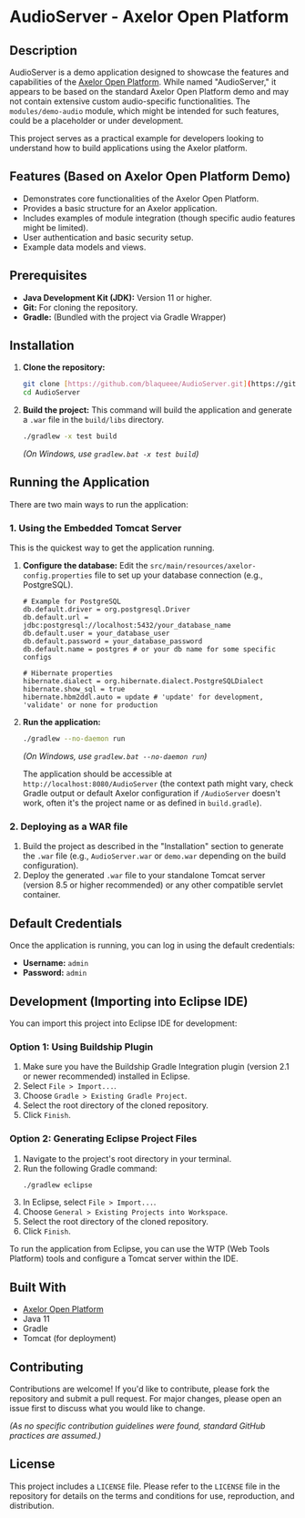 # AudioServer - Axelor Open Platform

## Description

AudioServer is a demo application designed to showcase the features and capabilities of the [Axelor Open Platform](https://axelor.com/open-platform/). While named "AudioServer," it appears to be based on the standard Axelor Open Platform demo and may not contain extensive custom audio-specific functionalities. The `modules/demo-audio` module, which might be intended for such features, could be a placeholder or under development.

This project serves as a practical example for developers looking to understand how to build applications using the Axelor platform.

## Features (Based on Axelor Open Platform Demo)

* Demonstrates core functionalities of the Axelor Open Platform.
* Provides a basic structure for an Axelor application.
* Includes examples of module integration (though specific audio features might be limited).
* User authentication and basic security setup.
* Example data models and views.

## Prerequisites

* **Java Development Kit (JDK):** Version 11 or higher.
* **Git:** For cloning the repository.
* **Gradle:** (Bundled with the project via Gradle Wrapper)

## Installation

1.  **Clone the repository:**
    ```bash
    git clone [https://github.com/blaqueee/AudioServer.git](https://github.com/blaqueee/AudioServer.git)
    cd AudioServer
    ```

2.  **Build the project:**
    This command will build the application and generate a `.war` file in the `build/libs` directory.
    ```bash
    ./gradlew -x test build
    ```
    *(On Windows, use `gradlew.bat -x test build`)*

## Running the Application

There are two main ways to run the application:

### 1. Using the Embedded Tomcat Server

This is the quickest way to get the application running.

1.  **Configure the database:**
    Edit the `src/main/resources/axelor-config.properties` file to set up your database connection (e.g., PostgreSQL).
    ```properties
    # Example for PostgreSQL
    db.default.driver = org.postgresql.Driver
    db.default.url = jdbc:postgresql://localhost:5432/your_database_name
    db.default.user = your_database_user
    db.default.password = your_database_password
    db.default.name = postgres # or your db name for some specific configs

    # Hibernate properties
    hibernate.dialect = org.hibernate.dialect.PostgreSQLDialect
    hibernate.show_sql = true
    hibernate.hbm2ddl.auto = update # 'update' for development, 'validate' or none for production
    ```

2.  **Run the application:**
    ```bash
    ./gradlew --no-daemon run
    ```
    *(On Windows, use `gradlew.bat --no-daemon run`)*

    The application should be accessible at `http://localhost:8080/AudioServer` (the context path might vary, check Gradle output or default Axelor configuration if `/AudioServer` doesn't work, often it's the project name or as defined in `build.gradle`).

### 2. Deploying as a WAR file

1.  Build the project as described in the "Installation" section to generate the `.war` file (e.g., `AudioServer.war` or `demo.war` depending on the build configuration).
2.  Deploy the generated `.war` file to your standalone Tomcat server (version 8.5 or higher recommended) or any other compatible servlet container.

## Default Credentials

Once the application is running, you can log in using the default credentials:

* **Username:** `admin`
* **Password:** `admin`

## Development (Importing into Eclipse IDE)

You can import this project into Eclipse IDE for development:

### Option 1: Using Buildship Plugin

1.  Make sure you have the Buildship Gradle Integration plugin (version 2.1 or newer recommended) installed in Eclipse.
2.  Select `File > Import...`.
3.  Choose `Gradle > Existing Gradle Project`.
4.  Select the root directory of the cloned repository.
5.  Click `Finish`.

### Option 2: Generating Eclipse Project Files

1.  Navigate to the project's root directory in your terminal.
2.  Run the following Gradle command:
    ```bash
    ./gradlew eclipse
    ```
3.  In Eclipse, select `File > Import...`.
4.  Choose `General > Existing Projects into Workspace`.
5.  Select the root directory of the cloned repository.
6.  Click `Finish`.

To run the application from Eclipse, you can use the WTP (Web Tools Platform) tools and configure a Tomcat server within the IDE.

## Built With

* [Axelor Open Platform](https://axelor.com/open-platform/)
* Java 11
* Gradle
* Tomcat (for deployment)

## Contributing

Contributions are welcome! If you'd like to contribute, please fork the repository and submit a pull request. For major changes, please open an issue first to discuss what you would like to change.

*(As no specific contribution guidelines were found, standard GitHub practices are assumed.)*

## License

This project includes a `LICENSE` file. Please refer to the `LICENSE` file in the repository for details on the terms and conditions for use, reproduction, and distribution.